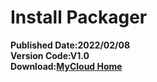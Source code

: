 
# Install Packager
**Published Date:2022/02/08   
Version Code:V1.0   
Download:[MyCloud Home](https://home.mycloud.com/action/share/75e9a257-4995-4016-ac10-11d49f83d1fe)**

